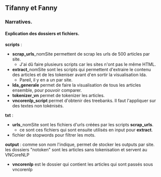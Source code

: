## Tifanny et Fanny
### Narratives.

#### Explication des dossiers et fichiers.

**scripts** :
- **scrap_urls**_nomSite permettent de scrap les urls de 500 articles par site.
  - J'ai dû faire plusieurs scripts car les sites n'ont pas le même HTML.
- **extract**_nomSite sont les scripts qui permettent d'extraire le contenu des articles et de les tokeniser avant d'en sortir la visualisation lda.
  - Pareil, il y en a un par site.
- **lda_generale** permet de faire la visualisation de tous les articles ensemble, pour pouvoir comparer.
- **tokenizer_vn** permet de tokenizer les articles.
- **vncorenlp_script** permet d'obtenir des treebanks. Il faut l'appliquer sur des textes non tokénisés.

**txt** :
- **urls**_nomSite sont les fichiers d'urls créées par les scripts **scrap_urls**.
  - ce sont ces fichiers qui sont ensuite utilisés en input pour **extract**.
- fichier de stopwords pour filtrer les mots.

**output** :
comme son nom l'indique, permet de stocker les outputs par site. les dossiers "notoken" sont les articles sans tokenisation et servent au VNCoreNLP
- **vncorenlp** est le dossier qui contient les articles qui sont passés sous vncorenlp

